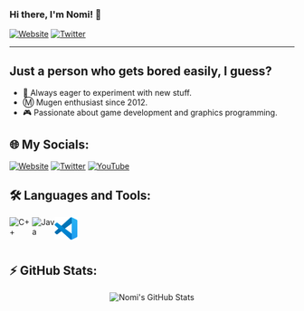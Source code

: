 ### Hi there, I'm Nomi! 👋

[![Website](https://img.shields.io/badge/My%20Website-37.1k-red?style=for-the-badge&logo=internetexplorer)](https://nayuki.neocities.org/)
[![Twitter](https://img.shields.io/badge/Twitter-593-white?style=for-the-badge&logo=twitter)](https://twitter.com/nomimugen)

---

## Just a person who gets bored easily, I guess?

- 🎀 Always eager to experiment with new stuff.
- Ⓜ️ Mugen enthusiast since 2012.
- 🎮 Passionate about game development and graphics programming.

## 🌐 My Socials:

[![Website](https://img.shields.io/badge/Website-%23000000.svg?&style=for-the-badge&logo=google-chrome&logoColor=white)](https://nayuki.neocities.org/)
[![Twitter](https://img.shields.io/badge/Twitter-%231DA1F2.svg?&style=for-the-badge&logo=twitter&logoColor=white)](https://twitter.com/nomimugen)
[![YouTube](https://img.shields.io/badge/YouTube-%23FF0000.svg?&style=for-the-badge&logo=youtube&logoColor=white)](https://www.youtube.com/@0xNomi)

## 🛠️ Languages and Tools:

<img align="left" alt="C++" width="40px" src="https://upload.wikimedia.org/wikipedia/commons/1/18/ISO_C%2B%2B_Logo.svg" />
<img align="left" alt="Java" width="40px" src="https://upload.wikimedia.org/wikipedia/en/3/30/Java_programming_language_logo.svg" />
<img align="left" alt="Visual Studio Code" width="40px" src="https://raw.githubusercontent.com/github/explore/main/topics/visual-studio-code/visual-studio-code.png" />

<br>
<br>
<br>
  
## ⚡ GitHub Stats:

<p align="center">
  <img src="https://github-readme-stats.vercel.app/api?username=nomeeh&show_icons=true&theme=radical" alt="Nomi's GitHub Stats" />
</p>
